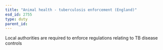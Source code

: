 ```yaml
---
title: "Animal health - tuberculosis enforcement (England)"
esd_id: 2755
type: duty
parent_id:  
---
```


Local authorities are required to enforce regulations relating to TB disease controls 

